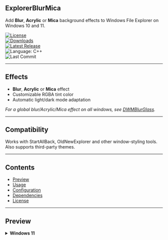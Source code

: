 ## ExplorerBlurMica

Add **Blur**, **Acrylic** or **Mica** background effects to Windows File Explorer on Windows 10 and 11.

[![License](https://img.shields.io/github/license/Maplespe/ExplorerBlurMica.svg)](https://www.gnu.org/licenses/lgpl-3.0.en.html)  
[![Downloads](https://img.shields.io/github/downloads/Maplespe/ExplorerBlurMica/total.svg)](https://github.com/Maplespe/ExplorerBlurMica/releases)  
[![Latest Release](https://img.shields.io/github/release/Maplespe/ExplorerBlurMica.svg)](https://github.com/Maplespe/ExplorerBlurMica/releases/latest)  
![Language: C++](https://img.shields.io/badge/language-c++-F34B7D.svg)  
![Last Commit](https://img.shields.io/github/last-commit/Maplespe/ExplorerBlurMica.svg)  

---

## Effects

- **Blur**, **Acrylic** or **Mica** effect  
- Customizable RGBA tint color  
- Automatic light/dark mode adaptation  

_For a global blur/Acrylic/Mica effect on all windows, see [DWMBlurGlass](https://github.com/Maplespe/DWMBlurGlass)._

---

## Compatibility

Works with StartAllBack, OldNewExplorer and other window-styling tools.  
Also supports third-party themes.

---

## Contents

- [Preview](#preview)  
- [Usage](#usage)  
- [Configuration](#configuration)  
- [Dependencies](#dependencies)  
- [License](#license)  

---

## Preview

<details><summary><strong>Windows 11</strong></summary>

**WinUI 3 (23H2 / 24H2 Canary)**  
```ini
[config]
effect=1
clearBarBg=true
clearAddress=true
clearWinUIBg=true

[light]
r=255
g=255
b=255
a=200
